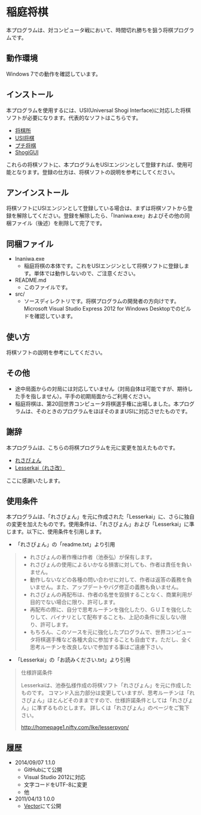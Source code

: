 # 稲庭将棋

本プログラムは、対コンピュータ戦において、時間切れ勝ちを狙う将棋プログラムです。



## 動作環境

Windows 7での動作を確認しています。



## インストール

本プログラムを使用するには、USI(Universal Shogi Interface)に対応した将棋ソフトが必要になります。代表的なソフトはこちらです。

* [将棋所](http://www.geocities.jp/shogidokoro/)
* [USI将棋](http://www.geocities.jp/shogi_depot/)
* [プチ将棋](http://www.geocities.jp/shogi_depot/)
* [ShogiGUI](https://sites.google.com/site/shogixyz/)

これらの将棋ソフトに、本プログラムをUSIエンジンとして登録すれば、使用可能となります。登録の仕方は、将棋ソフトの説明を参考にしてください。



## アンインストール

将棋ソフトにUSIエンジンとして登録している場合は、まずは将棋ソフトから登録を解除してください。登録を解除したら、「Inaniwa.exe」およびその他の同梱ファイル（後述）を削除して完了です。



## 同梱ファイル

* Inaniwa.exe
    * 稲庭将棋の本体です。これをUSIエンジンとして将棋ソフトに登録します。単体では動作しないので、ご注意ください。
* README.md
    * このファイルです。
* src/
    * ソースディレクトリです。将棋プログラムの開発者の方向けです。Microsoft Visual Studio Express 2012 for Windows Desktopでのビルドを確認しています。



## 使い方

将棋ソフトの説明を参考にしてください。



## その他

* 途中局面からの対局には対応していません（対局自体は可能ですが、期待した手を指しません）。平手の初期局面からご利用ください。
* 稲庭将棋は、第20回世界コンピュータ将棋選手権に出場しました。本プログラムは、そのときのプログラムをほぼそのままUSIに対応させたものです。



## 謝辞

本プログラムは、こちらの将棋プログラムを元に変更を加えたものです。

* [れさぴょん](http://homepage1.nifty.com/Ike/lesserpyon/)
* [Lesserkai（れさ改）](http://www.geocities.jp/shogidokoro/)

ここに感謝いたします。



## 使用条件

本プログラムは、「れさぴょん」を元に作成された「Lesserkai」に、さらに独自の変更を加えたものです。使用条件は、「れさぴょん」および「Lesserkai」に準じます。以下に、使用条件を引用します。

* 「れさぴょん」の「readme.txt」より引用

> * れさぴょんの著作権は作者（池泰弘）が保有します。
> * れさぴょんの使用によるいかなる損害に対しても、作者は責任を負いません。
> * 動作しないなどの各種の問い合わせに対して、作者は返答の義務を負いません。また、アップデートやバグ修正の義務も負いません。
> * れさぴょんの再配布は、作者の名誉を毀損することなく、商業利用が目的でない場合に限り、許可します。
> * 再配布の際に、自分で思考ルーチンを強化したり、ＧＵＩを強化したりして、バイナリとして配布することも、上記の条件に反しない限り、許可します。
> * もちろん、このソースを元に強化したプログラムで、世界コンピュータ将棋選手権など各種大会に参加することも自由です。ただし、全く思考ルーチンを改良しないで参加する事はご遠慮下さい。

* 「Lesserkai」の「お読みください.txt」より引用

> 仕様許諾条件
> 
> Lesserkaiは、池泰弘様作成の将棋ソフト「れさぴょん」を元に作成したものです。
> コマンド入出力部分は変更していますが、思考ルーチンは「れさぴょん」ほとんどそのままですので、仕様許諾条件としては「れさぴょん」に準ずるものとします。
> 詳しくは「れさぴょん」のページをご覧下さい。
> 
> http://homepage1.nifty.com/Ike/lesserpyon/



## 履歴

* 2014/09/07 1.1.0
    * GitHubにて公開
    * Visual Studio 2012に対応
    * 文字コードをUTF-8に変更
    * 他
* 2011/04/13 1.0.0
    * [Vector](http://www.vector.co.jp/soft/winnt/game/se490174.html)にて公開
